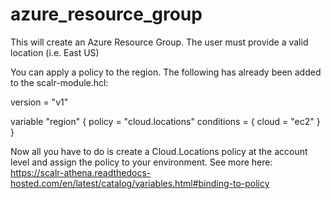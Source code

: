 # azure_resource_group
This will create an Azure Resource Group. The user must provide a valid location (i.e. East US)

You can apply a policy to the region. The following has already been added to the scalr-module.hcl:

version = "v1"

variable "region" {
  policy = "cloud.locations"
  conditions = {
  cloud = "ec2"
  }
}

Now all you have to do is create a Cloud.Locations policy at the account level and assign the policy to your environment. See more here: https://scalr-athena.readthedocs-hosted.com/en/latest/catalog/variables.html#binding-to-policy
